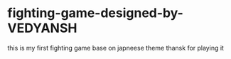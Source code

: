 # fighting-game-designed-by-VEDYANSH
this is my first fighting game base on japneese theme 
thansk for playing it
